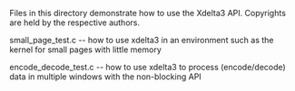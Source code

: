 Files in this directory demonstrate how to use the Xdelta3 API.  Copyrights
are held by the respective authors.

small_page_test.c -- how to use xdelta3 in an environment such as the kernel
for small pages with little memory

encode_decode_test.c -- how to use xdelta3 to process (encode/decode) data in
multiple windows with the non-blocking API
